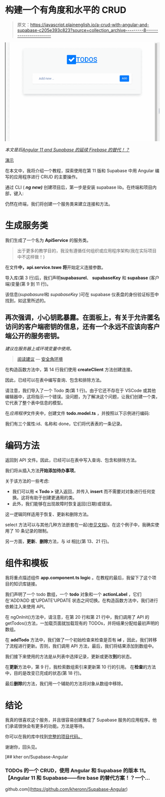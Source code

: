 # 构建一个有角度和水平的 CRUD

> 原文：<https://javascript.plainenglish.io/a-crud-with-angular-and-supabase-c205e393c823?source=collection_archive---------8----------------------->

![](img/d228bfbb134c7b7c91b8d6b607ed58b0.png)

*本文是后*[*Angular 11 and Supabase 的延续 Firebase 的替代！？*](https://kheronn-machado.medium.com/angular-11-e-supabase-uma-alternativa-ao-firebase-5d76f49b0182)

[演示](https://supabase-angular.vercel.app/)

在本文中，我将介绍一个教程，探索使用在第 11 版和 Supabase 中用 Angular 编写的应用程序进行 CRUD 的主要操作。

通过 CLI ( ***ng new)*** 创建项目后，第一步是安装 supabase lib。在终端和项目内部，键入:

仍然在终端，我们将创建一个服务类来建立连接和方法。

# 生成服务类

我们生成了一个名为 **ApiService** 的服务类。

> 出于更多的教学目的，我没有遵循任何组织或应用程序架构(我在实际项目中不这样做！)

在文件**中，api.service.tswe 将**开始定义连接参数。

导入库(第 3 行)后，我们声明**supabasurel**、 **supabaseKey** 和 **supabase** (客户端)变量(第 9 到 11 行)。

该信息(*supabasurel*和 *supabaseKey* )可在 supabase 仪表盘的身份验证标签中找到，如这里所述的。

## 再次强调，小心钥匙暴露。在面板上，有关于允许匿名访问的客户端密钥的信息，还有一个永远不应该向客户端公开的服务密钥。

*建议在服务器上或环境变量中使用。*

> [阅读建议](https://betterprogramming.pub/how-to-secure-angular-environment-variables-for-use-in-github-actions-39c07587d590) — [安全角环境](https://betterprogramming.pub/how-to-secure-angular-environment-variables-for-use-in-github-actions-39c07587d590)

在构造函数方法中，第 14 行我们使用 **createClient** 方法创建连接。

因此，已经可以在表中编写查询、包含和排除方法。

请注意，我们导入了一个 Todo 类(第 1 行)。由于它还不存在于 VSCode 或其他编辑器中，这将指示一个错误。没问题，为了解决这个问题，让我们创建一个类，它代表了整个表中信息的模型。

在*应用程序*文件夹中，创建文件 **todo.model.ts** ，并按照以下示例进行编码:

我们有三个属性:id、名称和 done，它们将代表表的一条记录。

# 编码方法

返回到 API 文件。因此，已经可以在表中写入查询、包含和排除方法。

我们将从插入方法**开始添加待办事项**。

关于该方法的一些考虑:

*   我们可以用 **< Todo >** 键入返回，并传入 **insert** 而不需要对对象进行任何变换。这将有助于创建更通用的类。
*   此外，我们能够在出现故障时恢复返回(日期)或错误。

这一逻辑同样适用于恢复、更新和删除方法。

select 方法可以与其他几种方法嵌套在一起([参见文档](https://supabase.io/docs/guides/client-libraries))。在这个例子中，我确实使用了 10 条记录的限制。

另一方面，**更新**、**删除**方法，与 id 相比(第 13、21 行)。

# 组件和模板

我将重点描述组件 **app.component.ts logic** 。在教程的最后，我留下了这个项目的知识库链接。

我们声明了一个 todo 数组，一个 **todo** 对象和一个 **actionLabel** ，它们在‘ADD’ADD 或‘UPDATE’UPDATE 状态之间切换。在构造函数方法中，我们进行依赖注入来使用 API。

在 ngOnInit()方法中，请注意，在第 20 行和第 21 行中，我们调用了 API 的 getTodos()方法，一加载页面就加载现有的 TODOs，并将结果分配给最初声明的数组。

在 **addTodo** 方法中，我们做了一个初始检查来检查是否有 **id** ，因此，我们转移了流程进行更新。否则，我们调用 API 方法，最后，我们将结果添加到数组中。

我们接下来使用的方法是从列表中选择记录，更新或更改**到**的状态。

在**更新**方法中，第 9 行，我检索数组索引来更新第 10 行的引用。
在**检查**的方法中，目的是改变已完成的状态(第 18 行)。

最后**删除**的方法，我们用一个辅助的方法将对象从数组中移除。

# 结论

我真的很喜欢这个服务，并且很容易创建集成了 Supabase 服务的应用程序。他们承诺很快会有更多的功能。方法是等待。

你可以在我的库中找到[完整的项目代码。](https://github.com/kheronn/Supabase-Angular)

谢谢你，回头见。

[](https://github.com/kheronn/Supabase-Angular) [## kher on/Supabase-Angular

### TODOs 的一个 CRUD，使用 Angular 和 Supabase 的版本 11。【Angular 11 和 Supabase——fire base 的替代方案！？一个…

github.com](https://github.com/kheronn/Supabase-Angular)